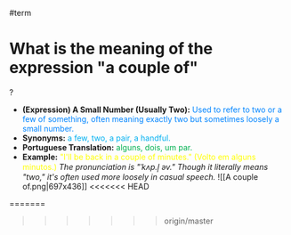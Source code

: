 #term

# What is the meaning of the expression "a couple of"
?
* **(Expression) A Small Number (Usually Two):** <span style="color:rgb(0, 132, 255)">Used to refer to two or a few of something, often meaning exactly two but sometimes loosely a small number.</span>
* **Synonyms:** <span style="color:rgb(0, 176, 240)">a few, two, a pair, a handful.</span>
* **Portuguese Translation:** <span style="color:rgb(0, 176, 80)">alguns, dois, um par.</span>
* **Example:** <span style="color:rgb(255, 255, 0)">"I'll be back in a couple of minutes." (Volto em alguns minutos.)</span>
*The pronunciation is "ˈkʌp.l̩ əv." Though it literally means "two," it's often used more loosely in casual speech.*
![[A couple of.png|697x436]]
<<<<<<< HEAD
<!--SR:!2025-06-19,4,270-->
=======
<!--SR:!2025-06-10,4,270-->
>>>>>>> origin/master
